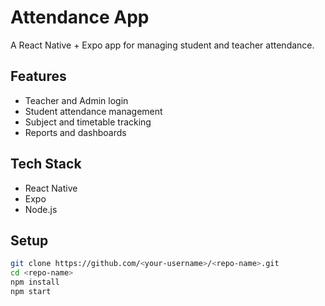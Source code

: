 # Attendance App

A React Native + Expo app for managing student and teacher attendance.

## Features
- Teacher and Admin login
- Student attendance management
- Subject and timetable tracking
- Reports and dashboards

## Tech Stack
- React Native
- Expo
- Node.js

## Setup
```bash
git clone https://github.com/<your-username>/<repo-name>.git
cd <repo-name>
npm install
npm start
